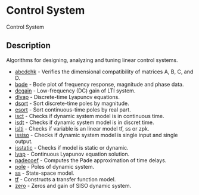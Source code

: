 # Control System

Control System

## Description

Algorithms for designing, analyzing and tuning linear control systems.

- [abcdchk](abcdchk.md) - Verifies the dimensional compatibility of matrices A, B, C, and D.
- [bode](bode.md) - Bode plot of frequency response, magnitude and phase data.
- [dcgain](dcgain.md) - Low-frequency (DC) gain of LTI system.
- [dlyap](dlyap.md) - Discrete-time Lyapunov equations.
- [dsort](dsort.md) - Sort discrete-time poles by magnitude.
- [esort](esort.md) - Sort continuous-time poles by real part.
- [isct](isct.md) - Checks if dynamic system model is in continuous time.
- [isdt](isdt.md) - Checks if dynamic system model is in discret time.
- [islti](islti.md) - Checks if variable is an linear model tf, ss or zpk.
- [issiso](issiso.md) - Checks if dynamic system model is single input and single output.
- [isstatic](isstatic.md) - Checks if model is static or dynamic.
- [lyap](lyap.md) - Continuous Lyapunov equation solution.
- [padecoef](padecoef.md) - Computes the Pade approximation of time delays.
- [pole](pole.md) - Poles of dynamic system.
- [ss](ss.md) - State-space model.
- [tf](tf.md) - Constructs a transfer function model.
- [zero](zero.md) - Zeros and gain of SISO dynamic system.
